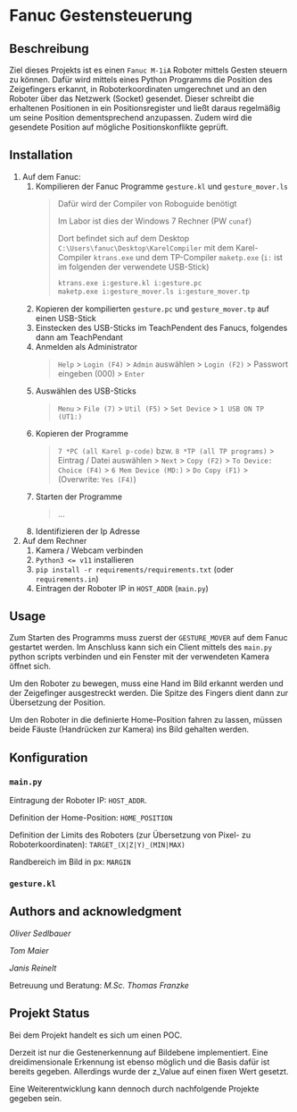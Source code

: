 # Fanuc Gestensteuerung

## Beschreibung
Ziel dieses Projekts ist es einen `Fanuc M-1iA` Roboter mittels Gesten steuern zu können. Dafür wird mittels eines Python Programms die Position des Zeigefingers erkannt, in Roboterkoordinaten umgerechnet und an den Roboter über das Netzwerk (Socket) gesendet. Dieser schreibt die erhaltenen Positionen in ein Positionsregister und ließt daraus regelmäßig um seine Position dementsprechend anzupassen. Zudem wird die gesendete Position auf mögliche Positionskonflikte geprüft.

## Installation
1. Auf dem Fanuc:
    1. Kompilieren der Fanuc Programme `gesture.kl` und `gesture_mover.ls`
       > Dafür wird der Compiler von Roboguide benötigt
       >
       > Im Labor ist dies der Windows 7 Rechner (PW `cunaf`)
       >
       > Dort befindet sich auf dem Desktop `C:\Users\fanuc\Desktop\KarelCompiler` mit dem Karel-Compiler `ktrans.exe` und dem TP-Compiler `maketp.exe`
       > (`i:` ist im folgenden der verwendete USB-Stick)
       > ```sh
       > ktrans.exe i:gesture.kl i:gesture.pc
       > maketp.exe i:gesture_mover.ls i:gesture_mover.tp
    2. Kopieren der kompilierten `gesture.pc` und `gesture_mover.tp` auf einen USB-Stick
    3. Einstecken des USB-Sticks im TeachPendent des Fanucs, folgendes dann am TeachPendant
    4. Anmelden als Administrator
       > `Help` > `Login (F4)` > `Admin` auswählen > `Login (F2)` > Passwort eingeben (000) > `Enter` 
    5. Auswählen des USB-Sticks
       > `Menu` > `File (7)` > `Util (F5)` > `Set Device` > `1 USB ON TP (UT1:)`
    6. Kopieren der Programme
       > `7 *PC (all Karel p-code)` bzw. `8 *TP (all TP programs)` > Eintrag / Datei auswählen > `Next` > `Copy (F2)` > `To Device:` `Choice (F4)` > `6 Mem Device (MD:)` > `Do Copy (F1)` > (Overwrite: `Yes (F4)`)
    7. Starten der Programme
       > ...
    8. Identifizieren der Ip Adresse
2. Auf dem Rechner
   1. Kamera / Webcam verbinden
   2. `Python3 <= v11` installieren
   3. `pip install -r requirements/requirements.txt` (oder `requirements.in`)
   4. Eintragen der Roboter IP in `HOST_ADDR` (`main.py`)

## Usage
Zum Starten des Programms muss zuerst der `GESTURE_MOVER` auf dem Fanuc gestartet werden. Im Anschluss kann sich ein Client mittels des `main.py` python scripts verbinden und ein Fenster mit der verwendeten Kamera öffnet sich.

Um den Roboter zu bewegen, muss eine Hand im Bild erkannt werden und der Zeigefinger ausgestreckt werden. Die Spitze des Fingers dient dann zur Übersetzung der Position.

Um den Roboter in die definierte Home-Position fahren zu lassen, müssen beide Fäuste (Handrücken zur Kamera) ins Bild gehalten werden.

## Konfiguration
### `main.py`
Eintragung der Roboter IP: `HOST_ADDR`.

Definition der Home-Position: `HOME_POSITION`

Definition der Limits des Roboters (zur Übersetzung von Pixel- zu Roboterkoordinaten): `TARGET_(X|Z|Y)_(MIN|MAX)`

Randbereich im Bild in px: `MARGIN`

### `gesture.kl`


## Authors and acknowledgment
*Oliver Sedlbauer*

*Tom Maier*

*Janis Reinelt*

Betreuung und Beratung: *M.Sc. Thomas Franzke*

## Projekt Status
Bei dem Projekt handelt es sich um einen POC.

Derzeit ist nur die Gestenerkennung auf Bildebene implementiert. Eine dreidimensionale Erkennung ist ebenso möglich und die Basis dafür ist bereits gegeben. Allerdings wurde der z_Value auf einen fixen Wert gesetzt.

Eine Weiterentwicklung kann dennoch durch nachfolgende Projekte gegeben sein.
